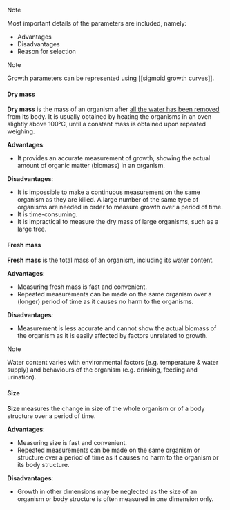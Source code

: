 > [!note]
> Most important details of the parameters are included, namely:
> - Advantages
> - Disadvantages
> - Reason for selection

> [!note]
> Growth parameters can be represented using [[sigmoid growth curves]].

#### Dry mass
**Dry mass** is the mass of an organism after <u>all the water has been removed</u> from its body. It is usually obtained by heating the organisms in an oven slightly above 100°C, until a constant mass is obtained upon repeated weighing.

**Advantages**:
- It provides an accurate measurement of growth, showing the actual amount of organic matter (biomass) in an organism.

**Disadvantages**:
- It is impossible to make a continuous measurement on the same organism as they are killed. A large number of the same type of organisms are needed in order to measure growth over a period of time.
- It is time-consuming.
- It is impractical to measure the dry mass of large organisms, such as a large tree.

#### Fresh mass
**Fresh mass** is the total mass of an organism, including its water content.

**Advantages**:
- Measuring fresh mass is fast and convenient.
- Repeated measurements can be made on the same organism over a (longer) period of time as it causes no harm to the organisms.

**Disadvantages**:
- Measurement is less accurate and cannot show the actual biomass of the organism as it is easily affected by factors unrelated to growth.

> [!note]
> Water content varies with environmental factors (e.g. temperature & water supply) and behaviours of the organism (e.g. drinking, feeding and urination).

#### Size
**Size** measures the change in size of the whole organism or of a body structure over a period of time.

**Advantages**:
- Measuring size is fast and convenient.
- Repeated measurements can be made on the same organism or structure over a period of time as it causes no harm to the organism or its body structure.

**Disadvantages**:
- Growth in other dimensions may be neglected as the size of an organism or body structure is often measured in one dimension only.

